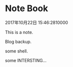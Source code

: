 # Note Book

2017年10月22日 15:46:2810000

This is a note.  

Blog backup.  

some shell.  

some INTERSTING...
